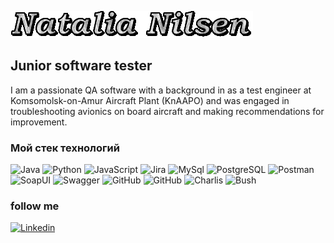 
![Header](https://github.com/natalianilsen1957/natalianilsen1957/blob/main/assets/text%20(1).gif)

## **Junior software tester**

I am a passionate QA software with a background in as a test engineer at Komsomolsk-on-Amur Aircraft Plant (KnAAPO) and was engaged in troubleshooting avionics on board aircraft and making recommendations for improvement.

### Мой стек технологий

![Java](https://img.shields.io/badge/-Java-090909?style=for-the-badge&logo=flutter&logoColor=47C5FB)
![Python](https://img.shields.io/badge/-Python-090909?style=for-the-badge&logo=Python&logoColor=47C5FB)
![JavaScript](https://img.shields.io/badge/-JavaScript-090909?style=for-the-badge&logo=JavaScript&logoColor=47C5FB)
![Jira](https://img.shields.io/badge/-Jira-090909?style=for-the-badge&logo=Jira&logoColor=47C5FB)
![MySql](https://img.shields.io/badge/-MySql-090909?style=for-the-badge&logo=MySql&logoColor=47C5FB)
![PostgreSQL](https://img.shields.io/badge/-PostgreSQL-090909?style=for-the-badge&logo=PostgreSQL&logoColor=47C5FB)
![Postman](https://img.shields.io/badge/-Postman-090909?style=for-the-badge&logo=Postman&logoColor=47C5FB)
![SoapUI](https://img.shields.io/badge/-SoapUI-090909?style=for-the-badge&logo=SoapUI&logoColor=47C5FB)
![Swagger](https://img.shields.io/badge/-Swagger-090909?style=for-the-badge&logo=Swagger&logoColor=47C5FB)
![GitHub](https://img.shields.io/badge/-Git-090909?style=for-the-badge&logo=Git&logoColor=47C5FB)
![GitHub](https://img.shields.io/badge/GitHub-090909?style=for-the-badge&logo=Git&logoColor=47C5FB)
![Charlis](https://img.shields.io/badge/-Charlis-090909?style=for-the-badge&logo=Flutter&logoColor=47C5FB)
![Bush](https://img.shields.io/badge/-Bush-090909?style=for-the-badge&logo=flutter&logoColor=47C5FB)

### follow me

[![Linkedin](https://img.shields.io/badge/-Linkedin-090909?style=for-the-badge&logo=flutter&Linkedin=47C5FB)](https://www.linkedin.com/in/natalia-nilsen-220268250)
